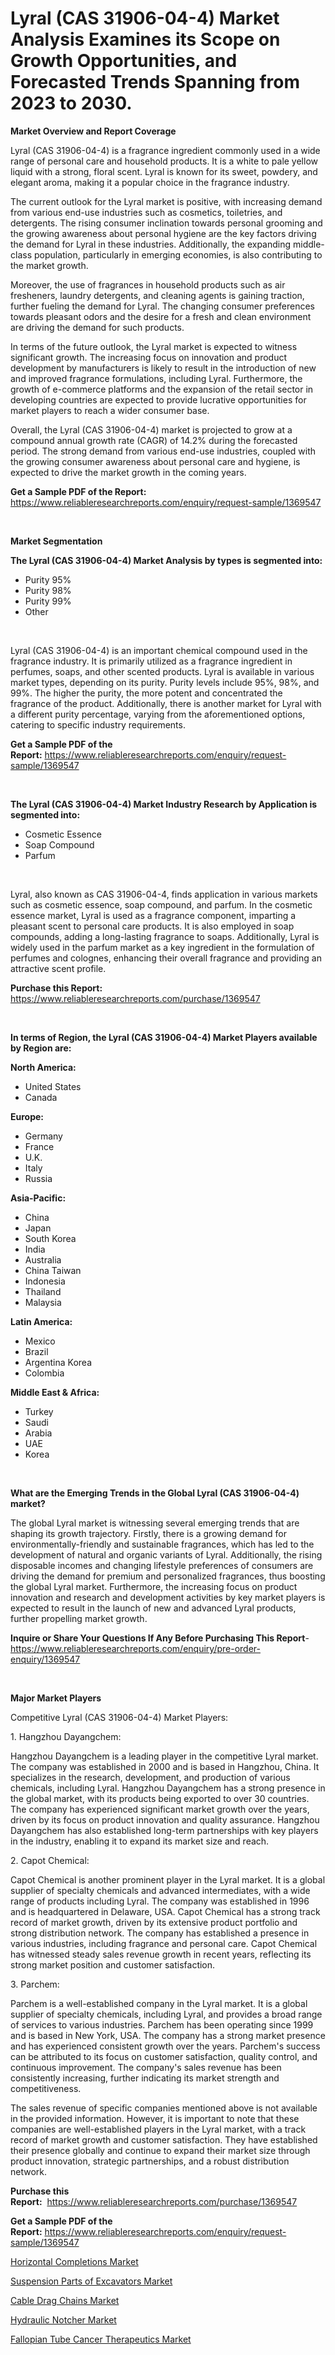 <p><h1>Lyral (CAS 31906-04-4) Market Analysis Examines its Scope on Growth Opportunities, and Forecasted Trends Spanning from 2023 to 2030.</h1></p><p><strong>Market Overview and Report Coverage</strong></p>
<p><p>Lyral (CAS 31906-04-4) is a fragrance ingredient commonly used in a wide range of personal care and household products. It is a white to pale yellow liquid with a strong, floral scent. Lyral is known for its sweet, powdery, and elegant aroma, making it a popular choice in the fragrance industry.</p><p>The current outlook for the Lyral market is positive, with increasing demand from various end-use industries such as cosmetics, toiletries, and detergents. The rising consumer inclination towards personal grooming and the growing awareness about personal hygiene are the key factors driving the demand for Lyral in these industries. Additionally, the expanding middle-class population, particularly in emerging economies, is also contributing to the market growth.</p><p>Moreover, the use of fragrances in household products such as air fresheners, laundry detergents, and cleaning agents is gaining traction, further fueling the demand for Lyral. The changing consumer preferences towards pleasant odors and the desire for a fresh and clean environment are driving the demand for such products.</p><p>In terms of the future outlook, the Lyral market is expected to witness significant growth. The increasing focus on innovation and product development by manufacturers is likely to result in the introduction of new and improved fragrance formulations, including Lyral. Furthermore, the growth of e-commerce platforms and the expansion of the retail sector in developing countries are expected to provide lucrative opportunities for market players to reach a wider consumer base.</p><p>Overall, the Lyral (CAS 31906-04-4) market is projected to grow at a compound annual growth rate (CAGR) of 14.2% during the forecasted period. The strong demand from various end-use industries, coupled with the growing consumer awareness about personal care and hygiene, is expected to drive the market growth in the coming years.</p></p>
<p><strong>Get a Sample PDF of the Report:</strong> <a href="https://www.reliableresearchreports.com/enquiry/request-sample/1369547">https://www.reliableresearchreports.com/enquiry/request-sample/1369547</a></p>
<p>&nbsp;</p>
<p><strong>Market Segmentation</strong></p>
<p><strong>The Lyral (CAS 31906-04-4) Market Analysis by types is segmented into:</strong></p>
<p><ul><li>Purity 95%</li><li>Purity 98%</li><li>Purity 99%</li><li>Other</li></ul></p>
<p>&nbsp;</p>
<p><p>Lyral (CAS 31906-04-4) is an important chemical compound used in the fragrance industry. It is primarily utilized as a fragrance ingredient in perfumes, soaps, and other scented products. Lyral is available in various market types, depending on its purity. Purity levels include 95%, 98%, and 99%. The higher the purity, the more potent and concentrated the fragrance of the product. Additionally, there is another market for Lyral with a different purity percentage, varying from the aforementioned options, catering to specific industry requirements.</p></p>
<p><strong>Get a Sample PDF of the Report:</strong>&nbsp;<a href="https://www.reliableresearchreports.com/enquiry/request-sample/1369547">https://www.reliableresearchreports.com/enquiry/request-sample/1369547</a></p>
<p>&nbsp;</p>
<p><strong>The Lyral (CAS 31906-04-4) Market Industry Research by Application is segmented into:</strong></p>
<p><ul><li>Cosmetic Essence</li><li>Soap Compound</li><li>Parfum</li></ul></p>
<p>&nbsp;</p>
<p><p>Lyral, also known as CAS 31906-04-4, finds application in various markets such as cosmetic essence, soap compound, and parfum. In the cosmetic essence market, Lyral is used as a fragrance component, imparting a pleasant scent to personal care products. It is also employed in soap compounds, adding a long-lasting fragrance to soaps. Additionally, Lyral is widely used in the parfum market as a key ingredient in the formulation of perfumes and colognes, enhancing their overall fragrance and providing an attractive scent profile.</p></p>
<p><strong>Purchase this Report:</strong>&nbsp; <a href="https://www.reliableresearchreports.com/purchase/1369547">https://www.reliableresearchreports.com/purchase/1369547</a></p>
<p>&nbsp;</p>
<p><strong>In terms of Region, the Lyral (CAS 31906-04-4) Market Players available by Region are:</strong></p>
<p>
    <p> <strong> North America: </strong>
        <ul>
            <li>United States</li>
            <li>Canada</li>
        </ul>
        </p> 
    <p> <strong> Europe: </strong>
        <ul>
            <li>Germany</li>
            <li>France</li>
            <li>U.K.</li>
            <li>Italy</li>
            <li>Russia</li>
        </ul>
        </p> 
    <p> <strong> Asia-Pacific: </strong>
        <ul>
            <li>China</li>
            <li>Japan</li>
            <li>South Korea</li>
            <li>India</li>
            <li>Australia</li>
            <li>China Taiwan</li>
            <li>Indonesia</li>
            <li>Thailand</li>
            <li>Malaysia</li>
        </ul>
        </p> 
    <p> <strong> Latin America: </strong>
        <ul>
            <li>Mexico</li>
            <li>Brazil</li>
            <li>Argentina Korea</li>
            <li>Colombia</li>
        </ul>
        </p> 
    <p> <strong> Middle East & Africa: </strong>
        <ul>
            <li>Turkey</li>
            <li>Saudi</li>
            <li>Arabia</li>
            <li>UAE</li>
            <li>Korea</li>
        </ul>
    </p>
    </p>
<p>&nbsp;</p>
<p><strong>What are the Emerging Trends in the Global Lyral (CAS 31906-04-4) market?</strong></p>
<p><p>The global Lyral market is witnessing several emerging trends that are shaping its growth trajectory. Firstly, there is a growing demand for environmentally-friendly and sustainable fragrances, which has led to the development of natural and organic variants of Lyral. Additionally, the rising disposable incomes and changing lifestyle preferences of consumers are driving the demand for premium and personalized fragrances, thus boosting the global Lyral market. Furthermore, the increasing focus on product innovation and research and development activities by key market players is expected to result in the launch of new and advanced Lyral products, further propelling market growth.</p></p>
<p><strong>Inquire or Share Your Questions If Any Before Purchasing This Report</strong>- <a href="https://www.reliableresearchreports.com/enquiry/pre-order-enquiry/1369547">https://www.reliableresearchreports.com/enquiry/pre-order-enquiry/1369547</a></p>
<p>&nbsp;</p>
<p><strong>Major Market Players</strong></p>
<p><p>Competitive Lyral (CAS 31906-04-4) Market Players:</p><p>1. Hangzhou Dayangchem:</p><p>Hangzhou Dayangchem is a leading player in the competitive Lyral market. The company was established in 2000 and is based in Hangzhou, China. It specializes in the research, development, and production of various chemicals, including Lyral. Hangzhou Dayangchem has a strong presence in the global market, with its products being exported to over 30 countries. The company has experienced significant market growth over the years, driven by its focus on product innovation and quality assurance. Hangzhou Dayangchem has also established long-term partnerships with key players in the industry, enabling it to expand its market size and reach.</p><p>2. Capot Chemical:</p><p>Capot Chemical is another prominent player in the Lyral market. It is a global supplier of specialty chemicals and advanced intermediates, with a wide range of products including Lyral. The company was established in 1996 and is headquartered in Delaware, USA. Capot Chemical has a strong track record of market growth, driven by its extensive product portfolio and strong distribution network. The company has established a presence in various industries, including fragrance and personal care. Capot Chemical has witnessed steady sales revenue growth in recent years, reflecting its strong market position and customer satisfaction.</p><p>3. Parchem:</p><p>Parchem is a well-established company in the Lyral market. It is a global supplier of specialty chemicals, including Lyral, and provides a broad range of services to various industries. Parchem has been operating since 1999 and is based in New York, USA. The company has a strong market presence and has experienced consistent growth over the years. Parchem's success can be attributed to its focus on customer satisfaction, quality control, and continuous improvement. The company's sales revenue has been consistently increasing, further indicating its market strength and competitiveness.</p><p>The sales revenue of specific companies mentioned above is not available in the provided information. However, it is important to note that these companies are well-established players in the Lyral market, with a track record of market growth and customer satisfaction. They have established their presence globally and continue to expand their market size through product innovation, strategic partnerships, and a robust distribution network.</p></p>
<p><strong>Purchase this Report:</strong>&nbsp;&nbsp;<a href="https://www.reliableresearchreports.com/purchase/1369547">https://www.reliableresearchreports.com/purchase/1369547</a></p>
<p></p>
<p><strong>Get a Sample PDF of the Report:</strong>&nbsp;<a href="https://www.reliableresearchreports.com/enquiry/request-sample/1369547">https://www.reliableresearchreports.com/enquiry/request-sample/1369547</a></p>
<p><p><a href="https://medium.com/@ewellklocko/horizontal-completions-market-size-cagr-trends-2024-2030-7e49ac6d5c7e">Horizontal Completions Market</a></p><p><a href="https://github.com/sndrkn/Market-Research-Report-List-1/blob/main/suspension-parts-of-excavators-market.md">Suspension Parts of Excavators Market</a></p><p><a href="https://www.linkedin.com/pulse/cable-drag-chains-market-insights-players-forecast-till-zdmjc/">Cable Drag Chains Market</a></p><p><a href="https://www.linkedin.com/pulse/hydraulic-notcher-market-size-2023-2030-global-industrial-zit8e/">Hydraulic Notcher Market</a></p><p><a href="https://medium.com/@dannyharber1978/fallopian-tube-cancer-therapeutics-market-size-cagr-trends-2024-2030-d3691a3a215f">Fallopian Tube Cancer Therapeutics Market</a></p></p>